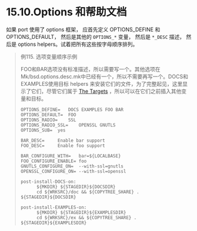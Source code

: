 # 15.10.Options 和帮助文档

如果 port 使用了 options 框架， 应首先定义 OPTIONS_DEFINE 和 OPTIONS_DEFAULT， 然后是其他的 `OPTIONS_*` 变量， 然后是 `*_DESC` 描述， 然后是 options helpers。试着把所有这些按字母顺序排列。

> 例115. 选项变量顺序示例
>
> FOO和BAR选项没有标准描述，所以需要写一个。其他选项在Mk/bsd.options.desc.mk中已经有一个，所以不需要再写一个。DOCS和EXAMPLES使用目标 helpers 来安装它们的文件，为了完整起见，这里显示了它们，尽管它们属于 [The Targets](https://docs.freebsd.org/en/books/porters-handbook/book/#porting-order-targets) ，所以可以在它们之前插入其他变量和目标。
>
> ```shell-session
> OPTIONS_DEFINE=	DOCS EXAMPLES FOO BAR
> OPTIONS_DEFAULT=	FOO
> OPTIONS_RADIO=	SSL
> OPTIONS_RADIO_SSL=    OPENSSL GNUTLS
> OPTIONS_SUB=	yes
> 
> BAR_DESC=		Enable bar support
> FOO_DESC=		Enable foo support
> 
> BAR_CONFIGURE_WITH=	bar=${LOCALBASE}
> FOO_CONFIGURE_ENABLE=	foo
> GNUTLS_CONFIGURE_ON=	--with-ssl=gnutls
> OPENSSL_CONFIGURE_ON=	--with-ssl=openssl
> 
> post-install-DOCS-on:
>       ${MKDIR} ${STAGEDIR}${DOCSDIR}
>       cd ${WRKSRC}/doc && ${COPYTREE_SHARE} . ${STAGEDIR}${DOCSDIR}
> 
> post-install-EXAMPLES-on:
>       ${MKDIR} ${STAGEDIR}${EXAMPLESDIR}
>       cd ${WRKSRC}/ex && ${COPYTREE_SHARE} . ${STAGEDIR}${EXAMPLESDIR}
> ```


